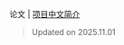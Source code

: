 论文 | [项目中文简介](https://github.com/LJoson/arXiv_daily/blob/main/README_zh-CN.md)

> Updated on 2025.11.01


